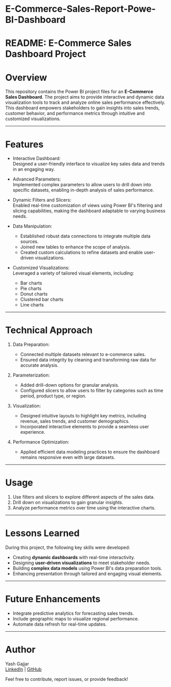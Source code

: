 # E-Commerce-Sales-Report-Powe-BI-Dashboard
# README: E-Commerce Sales Dashboard Project

# Overview  
This repository contains the Power BI project files for an **E-Commerce Sales Dashboard**. The project aims to provide interactive and dynamic data visualization tools to track and analyze online sales performance effectively. This dashboard empowers stakeholders to gain insights into sales trends, customer behavior, and performance metrics through intuitive and customized visualizations.

---

# Features  

- Interactive Dashboard:  
  Designed a user-friendly interface to visualize key sales data and trends in an engaging way.  

- Advanced Parameters:  
  Implemented complex parameters to allow users to drill down into specific datasets, enabling in-depth analysis of sales performance.  

- Dynamic Filters and Slicers:  
  Enabled real-time customization of views using Power BI's filtering and slicing capabilities, making the dashboard adaptable to varying business needs.  

- Data Manipulation:  
  - Established robust data connections to integrate multiple data sources.  
  - Joined new tables to enhance the scope of analysis.  
  - Created custom calculations to refine datasets and enable user-driven visualizations.  

- Customized Visualizations:  
  Leveraged a variety of tailored visual elements, including:  
  - Bar charts  
  - Pie charts  
  - Donut charts  
  - Clustered bar charts  
  - Line charts  

---

# Technical Approach  

1. Data Preparation:  
   - Connected multiple datasets relevant to e-commerce sales.  
   - Ensured data integrity by cleaning and transforming raw data for accurate analysis.  

2. Parameterization:  
   - Added drill-down options for granular analysis.  
   - Configured slicers to allow users to filter by categories such as time period, product type, or region.  

3. Visualization:  
   - Designed intuitive layouts to highlight key metrics, including revenue, sales trends, and customer demographics.  
   - Incorporated interactive elements to provide a seamless user experience.  

4. Performance Optimization:  
   - Applied efficient data modeling practices to ensure the dashboard remains responsive even with large datasets.  

---


# Usage  

1. Use filters and slicers to explore different aspects of the sales data.  
2. Drill down on visualizations to gain granular insights.  
3. Analyze performance metrics over time using the interactive charts.  

---

# Lessons Learned  

During this project, the following key skills were developed:  

- Creating **dynamic dashboards** with real-time interactivity.  
- Designing **user-driven visualizations** to meet stakeholder needs.  
- Building **complex data models** using Power BI's data preparation tools.  
- Enhancing presentation through tailored and engaging visual elements.  

---

# Future Enhancements  

- Integrate predictive analytics for forecasting sales trends.  
- Include geographic maps to visualize regional performance.  
- Automate data refresh for real-time updates.  

---


# Author  

Yash Gajjar  
[LinkedIn](https://www.linkedin.com/in/yashgajjar) | [GitHub](https://github.com/yash3969)  

Feel free to contribute, report issues, or provide feedback!  
